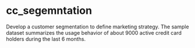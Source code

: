 # cc_segemntation
Develop a customer segmentation to define marketing strategy. The sample dataset summarizes the usage behavior of about 9000 active credit card holders during the last 6 months.
